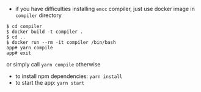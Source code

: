 - if you have difficulties installing `emcc` compiler, just use docker image in `compiler` directory
```
$ cd compiler
$ docker build -t compiler .
$ cd ..
$ docker run --rm -it compiler /bin/bash
app# yarn compile
app# exit
```
or simply call `yarn compile` otherwise

- to install npm dependencies: `yarn install`
- to start the app: `yarn start`

